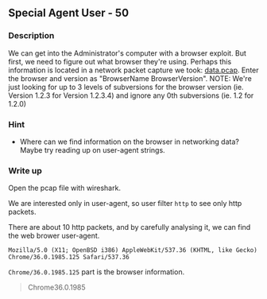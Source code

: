 ## Special Agent User - 50

### Description

We can get into the Administrator's computer with a browser exploit. But first, we need to figure out what browser they're using. Perhaps this information is located in a network packet capture we took: [data.pcap](data.pcap). Enter the browser and version as "BrowserName BrowserVersion". NOTE: We're just looking for up to 3 levels of subversions for the browser version (ie. Version 1.2.3 for Version 1.2.3.4) and ignore any 0th subversions (ie. 1.2 for 1.2.0)

### Hint

  - Where can we find information on the browser in networking data? Maybe try reading up on user-agent strings.

### Write up

Open the pcap file with wireshark.

We are interested only in user-agent, so user filter `http` to see only http packets.

There are about 10 http packets, and by carefully analysing it, we can find the web brower user-agent.

    Mozilla/5.0 (X11; OpenBSD i386) AppleWebKit/537.36 (KHTML, like Gecko) Chrome/36.0.1985.125 Safari/537.36

`Chrome/36.0.1985.125` part is the browser information.

> Chrome36.0.1985
